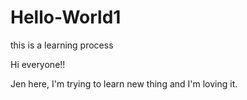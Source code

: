 # Hello-World1
this is a learning process

Hi everyone!!

Jen here, I'm trying to learn new thing and I'm loving it.
